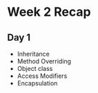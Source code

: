 # Week 2 Recap

## Day 1
* Inheritance
* Method Overriding
* Object class
* Access Modifiers
* Encapsulation
